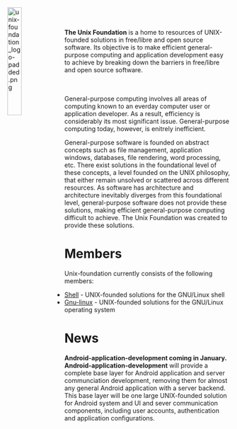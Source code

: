 
<img src='https://github.com/unix-foundation/home/raw/images/unix-foundation_logo-padded.png' width='25%' align='left' alt='unix-foundation_logo-padded.png'>
<br><br>

**The Unix Foundation** is a home to resources of UNIX-founded solutions in free/libre and open source software. Its objective is to make efficient general-purpose computing and application development easy to achieve by breaking down the barriers in free/libre and open source software.
<br><br><br>

General-purpose computing involves all areas of computing known to an everday computer user or application developer. As a result, efficiency is considerably its most significant issue. General-purpose computing today, however, is enitrely inefficient.

General-purpose software is founded on abstract concepts such as file management, application windows, databases, file rendering, word processing, etc. There exist solutions in the foundational level of these concepts, a level founded on the UNIX philosophy, that either remain unsolved or scattered across different resources. As software has architecture and architecture inevitably diverges from this foundational level, general-purpose software does not provide these solutions, making efficient general-purpose computing difficult to achieve. The Unix Foundation was created to provide these solutions.

# Members

Unix-foundation currently consists of the following members:

* [Shell](https://github.com/unix-foundation/shell) -  UNIX-founded solutions for the GNU/Linux shell
* [Gnu-linux](https://github.com/unix-foundation/gnu-linux) - UNIX-founded solutions for the GNU/Linux operating system

# News

**Android-application-development coming in January. Android-application-development** will provide a complete base layer for Android application and server communciation development, removing them for almost any general Android application with a server backend. This base layer will be one large UNIX-founded solution for Android system and UI and sever communication components, including user accounts, authentication and application configurations.

